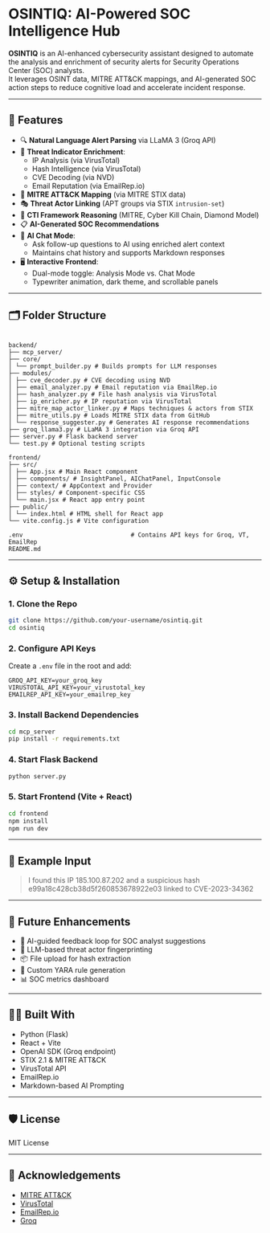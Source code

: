 # OSINTIQ: AI-Powered SOC Intelligence Hub

**OSINTIQ** is an AI-enhanced cybersecurity assistant designed to automate the analysis and enrichment of security alerts for Security Operations Center (SOC) analysts.  
It leverages OSINT data, MITRE ATT&CK mappings, and AI-generated SOC action steps to reduce cognitive load and accelerate incident response.

---

## 🚀 Features

- 🔍 **Natural Language Alert Parsing** via LLaMA 3 (Groq API)
- 🧠 **Threat Indicator Enrichment**:
  - IP Analysis (via VirusTotal)
  - Hash Intelligence (via VirusTotal)
  - CVE Decoding (via NVD)
  - Email Reputation (via EmailRep.io)
- 🎯 **MITRE ATT&CK Mapping** (via MITRE STIX data)
- 🎭 **Threat Actor Linking** (APT groups via STIX `intrusion-set`)
- 🧱 **CTI Framework Reasoning** (MITRE, Cyber Kill Chain, Diamond Model)
- 📋 **AI-Generated SOC Recommendations**
- 💬 **AI Chat Mode**:
  - Ask follow-up questions to AI using enriched alert context
  - Maintains chat history and supports Markdown responses
- 🖥️ **Interactive Frontend**:
  - Dual-mode toggle: Analysis Mode vs. Chat Mode
  - Typewriter animation, dark theme, and scrollable panels

---

## 🗂️ Folder Structure

```

backend/
├── mcp_server/
├── core/
│ └── prompt_builder.py # Builds prompts for LLM responses
├── modules/
│ ├── cve_decoder.py # CVE decoding using NVD
│ ├── email_analyzer.py # Email reputation via EmailRep.io
│ ├── hash_analyzer.py # File hash analysis via VirusTotal
│ ├── ip_enricher.py # IP reputation via VirusTotal
│ ├── mitre_map_actor_linker.py # Maps techniques & actors from STIX
│ ├── mitre_utils.py # Loads MITRE STIX data from GitHub
│ └── response_suggester.py # Generates AI response recommendations
├── groq_llama3.py # LLaMA 3 integration via Groq API
├── server.py # Flask backend server
└── test.py # Optional testing scripts

frontend/
├── src/
│ ├── App.jsx # Main React component
│ ├── components/ # InsightPanel, AIChatPanel, InputConsole
│ ├── context/ # AppContext and Provider
│ ├── styles/ # Component-specific CSS
│ └── main.jsx # React app entry point
├── public/
│ └── index.html # HTML shell for React app
└── vite.config.js # Vite configuration

.env                              # Contains API keys for Groq, VT, EmailRep
README.md
```

---

## ⚙️ Setup & Installation

### 1. Clone the Repo

```bash
git clone https://github.com/your-username/osintiq.git
cd osintiq
```

### 2. Configure API Keys

Create a `.env` file in the root and add:

```env
GROQ_API_KEY=your_groq_key
VIRUSTOTAL_API_KEY=your_virustotal_key
EMAILREP_API_KEY=your_emailrep_key
```

### 3. Install Backend Dependencies

```bash
cd mcp_server
pip install -r requirements.txt
```

### 4. Start Flask Backend

```bash
python server.py
```

### 5. Start Frontend (Vite + React)

```bash
cd frontend
npm install
npm run dev
```

---

## 📎 Example Input

> I found this IP 185.100.87.202 and a suspicious hash e99a18c428cb38d5f260853678922e03 linked to CVE-2023-34362

---

## 📄 Future Enhancements

- 🔄 AI-guided feedback loop for SOC analyst suggestions
- 🧠 LLM-based threat actor fingerprinting
- 📦 File upload for hash extraction
- 🧬 Custom YARA rule generation
- 📊 SOC metrics dashboard

---

## 👩‍💻 Built With

- Python (Flask)
- React + Vite
- OpenAI SDK (Groq endpoint)
- STIX 2.1 & MITRE ATT&CK
- VirusTotal API
- EmailRep.io
- Markdown-based AI Prompting

---

## 🛡️ License

MIT License

---

## 🤝 Acknowledgements

- [MITRE ATT&CK](https://attack.mitre.org/)
- [VirusTotal](https://www.virustotal.com/)
- [EmailRep.io](https://emailrep.io/)
- [Groq](https://groq.com/)
